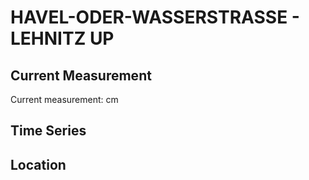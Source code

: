 # HAVEL-ODER-WASSERSTRASSE - LEHNITZ UP

## Current Measurement

Current measurement: <Value topic="rivers/pegel-online/HOW/LEHNITZ UP/measurementValue"/> cm

## Time Series

<TimeSeries topic="rivers/pegel-online/HOW/LEHNITZ UP/measurementValue" period="week" />

## Location

<WorldMap>
  <Marker lat="52.76740514995571" lon="13.280309077168134" labelTopic="rivers/pegel-online/HOW/LEHNITZ UP" />
</WorldMap>
